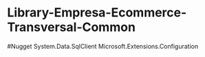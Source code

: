 # Library-Empresa-Ecommerce-Transversal-Common


#Nugget
System.Data.SqlClient
Microsoft.Extensions.Configuration
